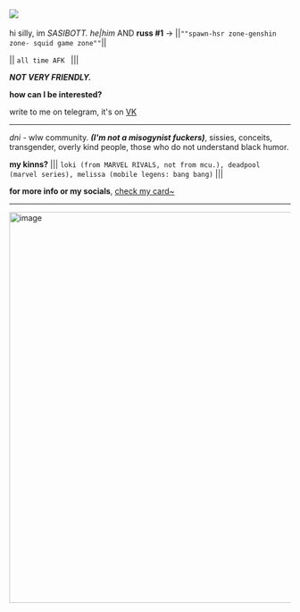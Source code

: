 
   ![](https://komarev.com/ghpvc/?username=SASIbott&color=grey)
-----------
   hi silly, im *SASIBOTT.* _he|him_ AND **russ #1** -> ||`""spawn-hsr zone-genshin zone- squid game zone""`|| 
   
   || ``all time AFK ``         |||
  
***NOT VERY FRIENDLY.*** 

**how can I be interested?**

 write to me on telegram, it's on [VK](https://vk.com/sasibott)

-----------------------------

*dni* - wlw community. ***(I'm not a misogynist fuckers)***, sissies, conceits, transgender, overly kind people, those who do not understand black humor.

**my kinns?** ||| `` loki (from MARVEL RIVALS, not from mcu.), deadpool (marvel series), melissa (mobile legens: bang bang) `` |||

**for more info or my socials**, [check my card~](https://sasibott.carrd.co)
________________________________________________________________

<img width="735" height="700" alt="image" src="https://github.com/user-attachments/assets/57510d66-daf9-4eef-aaf4-6aaeb2698f06" />







<!--
**sasibott/sasibott** is a ✨ _special_ ✨ repository because its `README.md` (this file) appears on your GitHub profile.

Here are some ideas to get you started:

- 🔭 I’m currently working on ...
- 🌱 I’m currently learning ...
- 👯 I’m looking to collaborate on ...
- 🤔 I’m looking for help with ...
- 💬 Ask me about ...
- 📫 How to reach me: ...
- 😄 Pronouns: ...
- ⚡ Fun fact: ...
-->
